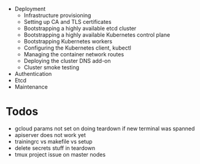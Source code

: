 * Deployment
    * Infrastructure provisioning
    * Setting up CA and TLS certificates
    * Bootstrapping a highly available etcd cluster
    * Bootstrapping a highly available Kubernetes control plane
    * Bootstrapping Kubernetes workers
    * Configuring the Kubernetes client, kubectl
    * Managing the container network routes
    * Deploying the cluster DNS add-on
    * Cluster smoke testing
* Authentication
* Etcd
* Maintenance

# Todos
* gcloud params not set on doing teardown if new terminal was spanned
* apiserver does not work yet
* trainingrc vs makefile vs setup
* delete secrets stuff in teardown
* tmux project issue on master nodes
